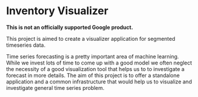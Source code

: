# Inventory Visualizer

**This is not an officially supported Google product.**

This project is aimed to create a visualizer application for segmented
timeseries data.

Time series forecasting is a pretty important area of machine learning. While we
invest lots of time to come up with a good model we often neglect the necessity
of a good visualization tool that helps us to to investigate a forecast in more
details. The aim of this project is to offer a standalone application and a
common infrastructure that would help us to visualize and investigate general
time series problem.

